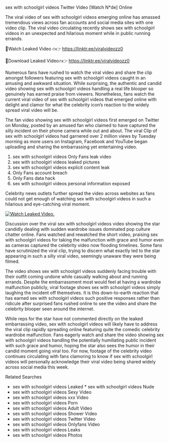 ﻿sex with schoolgirl videos Twitter Video [Watch N*de] Online

The viral video of ﻿sex with schoolgirl videos emerging online has amassed tremendous views across fan accounts and social media sites with one video clip. The viral video circulating recently shows ﻿sex with schoolgirl videos in an unexpected and hilarious moment while in public running errands. 

🔴Watch Leaked Video 🔥👉  https://linktr.ee/viralvideozz0 

🔴Download Leaked Video🔥👉  https://linktr.ee/viralvideozz0 

Numerous fans have rushed to watch the viral video and share the clip amongst followers featuring ﻿sex with schoolgirl videos caught in an amusing and awkward situation. While surprising, the authentic and candid video showing ﻿sex with schoolgirl videos handling a real life blooper so genuinely has earned praise from viewers. Nonetheless, fans watch the current viral video of ﻿sex with schoolgirl videos that emerged online with delight and clamor for what the celebrity icon’s reaction to the widely spread viral video will be.

The fan video showing ﻿sex with schoolgirl videos first emerged on Twitter on Monday, posted by an amused fan who claimed to have captured the silly incident on their phone camera while out and about. The viral Clip of ﻿sex with schoolgirl videos had garnered over 2 million views by Tuesday morning as more users on Instagram, Facebook and YouTube began uploading and sharing the embarrassing yet entertaining video. 

1. ﻿sex with schoolgirl videos Only Fans leak video
2. ﻿sex with schoolgirl videos leaked pictures
3. ﻿sex with schoolgirl videos explicit content leak
4. Only Fans account breach
5. Only Fans data hack
6. ﻿sex with schoolgirl videos personal information exposed

Celebrity news outlets further spread the video across websites as fans could not get enough of watching ﻿sex with schoolgirl videos in such a hilarious and eye-catching viral moment. 

[![Watch Leaked Video.](https://miro.medium.com/v2/resize:fit:828/format:webp/1*cilzJN44JGOrTw9NJCrNHA.gif "Watch Leaked Video")](https://linktr.ee/viralvideozz0)

Discussion over the viral ﻿sex with schoolgirl videos video showing the star candidly dealing with sudden wardrobe issues dominated pop culture chatter online. Fans watched and rewatched the short video, praising ﻿sex with schoolgirl videos for taking the malfunction with grace and humor even as cameras captured the celebrity video now flooding timelines. Some fans have scrutinized the viral clip, trying to discern what exactly led to the star appearing in such a silly viral video, seemingly unaware they were being filmed.

The video shows ﻿sex with schoolgirl videos suddenly facing trouble with their outfit coming undone while casually walking about and running errands. Despite the embarrassment most would feel at having a wardrobe malfunction publicly, viral footage shows ﻿sex with schoolgirl videos simply laughing the incident off themselves. It is this down-to-earth reaction that has earned ﻿sex with schoolgirl videos such positive responses rather than ridicule after surprised fans rushed online to see the video and share the celebrity blooper seen around the internet.  

While reps for the star have not commented directly on the leaked embarrassing video, ﻿sex with schoolgirl videos will likely have to address the viral clip rapidly spreading online featuring quite the comedic celebrity wardrobe malfunction. Fans eagerly watch and share the video showing ﻿sex with schoolgirl videos handling the potentially humiliating public incident with such grace and humor, hoping the star also sees the humor in their candid moment going viral too. For now, footage of the celebrity video continues circulating with fans clamoring to know if ﻿sex with schoolgirl videos will personally acknowledge their viral video being shared widely across social media this week.

Related Searches
* ﻿sex with schoolgirl videos Leaked
﻿* sex with schoolgirl videos Nude
* ﻿sex with schoolgirl videos Sexy Video
* ﻿sex with schoolgirl videos xxx Video
* ﻿sex with schoolgirl videos Porn
* ﻿sex with schoolgirl videos Adult Video
* ﻿sex with schoolgirl videos Shower Video
* ﻿sex with schoolgirl videos Twitter Video
* ﻿sex with schoolgirl videos Onlyfans Video
* ﻿sex with schoolgirl videos Leaks
* ﻿sex with schoolgirl videos Photos